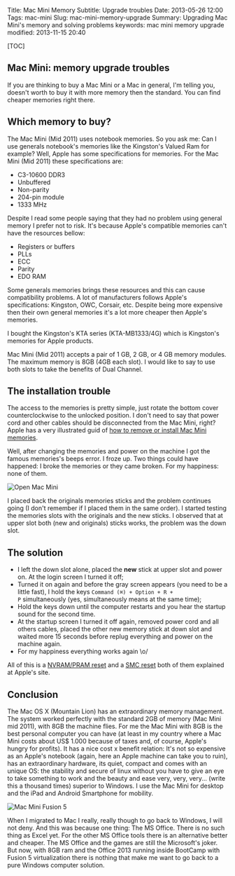 ﻿Title: Mac Mini Memory
Subtitle: Upgrade troubles
Date: 2013-05-26 12:00
Tags: mac-mini
Slug: mac-mini-memory-upgrade
Summary: Upgrading Mac Mini's memory and solving problems
keywords: mac mini memory upgrade
modified: 2013-11-15 20:40

[TOC]

## Mac Mini: memory upgrade troubles

If you are thinking to buy a Mac Mini or a Mac in general, I'm telling you, doesn't worth to buy it with more memory then the standard. You can find cheaper memories right there.
		

## Which memory to buy?
			
The Mac Mini (Mid 2011) uses notebook memories. So you ask me: Can I use generals notebook's memories like the Kingston's Valued Ram for example? Well, Apple has some specifications for memories. For the Mac Mini (Mid 2011) these specifications are:

* C3-10600 DDR3
* Unbuffered
* Non-parity
* 204-pin module
* 1333 MHz

Despite I read some people saying that they had no problem using general memory I prefer not to risk. It's because Apple's compatible memories can't have the resources bellow:

* Registers or buffers
* PLLs
* ECC
* Parity
* EDO RAM

Some generals memories brings these resources and this can cause compatibility problems. A lot of manufacturers follows Apple's specifications: Kingston, OWC, Corsair, etc. Despite being more expensive then their own general memories it's a lot more cheaper then Apple's memories.

I bought the Kingston's KTA series (KTA-MB1333/4G) which is Kingston's memories for Apple products.

Mac Mini (Mid 2011) accepts a pair of 1 GB, 2 GB, or 4 GB memory modules. The maximum memory is 8GB (4GB each slot). I would like to say to use both slots to take the benefits of Dual Channel.

## The installation trouble

The access to the memories is pretty simple, just rotate the bottom cover counterclockwise to the unlocked position. I don't need to say that power cord and other cables should be disconnected from the Mac Mini, right? Apple has a very illustrated guid of [how to remove or install Mac Mini memories](http://support.apple.com/kb/ht4432).

Well, after changing the memories and power on the machine I got the famous memories's beeps error. I froze up. Two things could have happened: I broke the memories or they came broken. For my happiness: none of them.

![Open Mac Mini]({filename}/img/memoria-mac-mini.jpg)

I placed back the originals memories sticks and the problem continues going (I don't remember if I placed them in the same order). I started testing the memories slots with the originals and the new sticks. I observed that at upper slot both (new and originals) sticks works, the problem was the down slot.

## The solution

* I left the down slot alone, placed the **new** stick at upper slot and power on. At the login screen I turned it off;
* Turned it on again and before the gray screen appears (you need to be a little fast), I hold the keys <code>Command (⌘) + Option + R + P</code> simultaneously (yes, simultaneously means at the same time);
* Hold the keys down until the computer restarts and you hear the startup sound for the second time.
* At the startup screen I turned it off again, removed power cord and all others cables, placed the other new memory stick at down slot and waited more 15 seconds before replug everything and power on the machine again.
* For my happiness everything works again \o/

All of this is a [NVRAM/PRAM reset](http://support.apple.com/kb/HT1379) and a [SMC reset](http://support.apple.com/kb/HT3964) both of them explained at Apple's site.

## Conclusion

The Mac OS X (Mountain Lion) has an extraordinary memory management. The system worked perfectly with the standard 2GB of memory (Mac Mini mid 2011), with 8GB the machine flies. For me the Mac Mini with 8GB is the best personal computer you can have (at least in my country where a Mac Mini costs about US$ 1.000 because of taxes and, of course, Apple's hungry for profits). It has a nice cost x benefit relation: It's not so expensive as an Apple's notebook (again, here an Apple machine can take you to ruin), has an extraordinary hardware, its quiet, compact and comes with an unique OS: the stability and secure of linux without you have to give an eye to take something to work and the beauty and ease very, very, very... (write this a thousand times) superior to Windows. I use the Mac Mini for desktop and the iPad and Android Smartphone for mobility.

![Mac Mini Fusion 5]({filename}/img/excel-fusion.jpg)

When I migrated to Mac I really, really though to go back to Windows, I will not deny. And this was because one thing: The MS Office. There is no such thing as Excel yet. For the other MS Office tools there is an alternative better and cheaper. The MS Office and the games are still the Microsoft's joker. But now, with 8GB ram and the Office 2013 running inside BootCamp with Fusion 5 virtualization there is nothing that make me want to go back to a pure Windows computer solution.